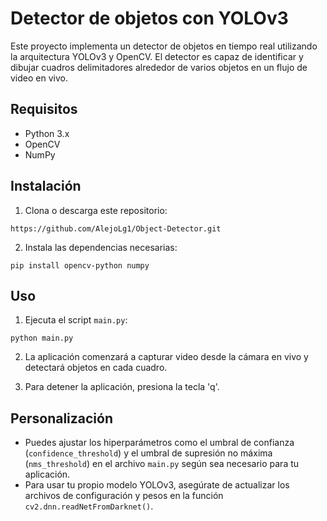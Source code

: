 # Detector de objetos con YOLOv3

Este proyecto implementa un detector de objetos en tiempo real utilizando la arquitectura YOLOv3 y OpenCV. El detector es capaz de identificar y dibujar cuadros delimitadores alrededor de varios objetos en un flujo de video en vivo.

## Requisitos

- Python 3.x
- OpenCV
- NumPy

## Instalación

1. Clona o descarga este repositorio:

~~~
https://github.com/AlejoLg1/Object-Detector.git
~~~


2. Instala las dependencias necesarias:

~~~
pip install opencv-python numpy
~~~


## Uso

1. Ejecuta el script `main.py`:

~~~
python main.py
~~~


2. La aplicación comenzará a capturar video desde la cámara en vivo y detectará objetos en cada cuadro.

3. Para detener la aplicación, presiona la tecla 'q'.

## Personalización

- Puedes ajustar los hiperparámetros como el umbral de confianza (`confidence_threshold`) y el umbral de supresión no máxima (`nms_threshold`) en el archivo `main.py` según sea necesario para tu aplicación.
- Para usar tu propio modelo YOLOv3, asegúrate de actualizar los archivos de configuración y pesos en la función `cv2.dnn.readNetFromDarknet()`.


